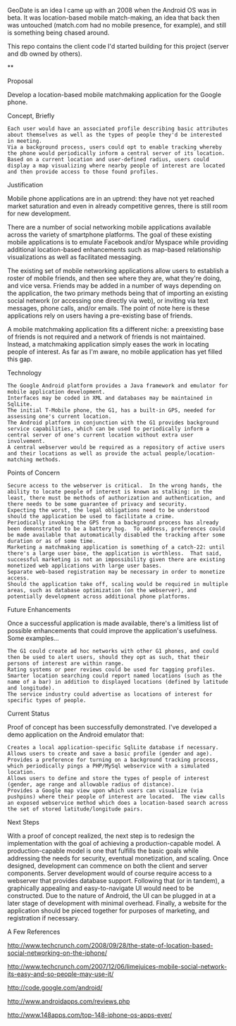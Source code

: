 GeoDate is an idea I came up with an 2008 when the Android OS was in beta.  It was location-based mobile match-making, an idea that back then was untouched (match.com had no mobile presence, for example), and still is something being chased around.

This repo contains the client code I'd started building for this project (server and db owned by others).

**

Proposal

Develop a location-based mobile matchmaking application for the Google phone.
 

Concept, Briefly

    Each user would have an associated profile describing basic attributes about themselves as well as the types of people they'd be interested in meeting. 
    Via a background process, users could opt to enable tracking whereby the phone would periodically inform a central server of its location. 
    Based on a current location and user-defined radius, users could display a map visualizing where nearby people of interest are located and then provide access to those found profiles.

Justification

Mobile phone applications are in an uptrend: they have not yet reached market saturation and even in already competitive genres, there is still room for new development. 

 

There are a number of social networking mobile applications available across the variety of smartphone platforms.  The goal of these existing mobile applications is to emulate Facebook and/or Myspace while providing additional location-based enhancements such as map-based relationship visualizations as well as facilitated messaging.

 

The existing set of mobile networking applications allow users to establish a roster of mobile friends, and then see where they are, what they're doing, and vice versa.  Friends may be added in a number of ways depending on the application, the two primary methods being that of importing an existing social network (or accessing one directly via web), or inviting via text messages, phone calls, and/or emails.  The point of note here is these applications rely on users having a pre-existing base of friends.

 

A mobile matchmaking application fits a different niche: a preexisting base of friends is not required and a network of friends is not maintained.  Instead, a matchmaking application simply eases the work in locating people of interest.  As far as I'm aware, no mobile application has yet filled this gap.

 

Technology

    The Google Android platform provides a Java framework and emulator for mobile application development.
    Interfaces may be coded in XML and databases may be maintained in SqlLite. 
    The initial T-Mobile phone, the G1, has a built-in GPS, needed for assessing one's current location. 
    The Android platform in conjunction with the G1 provides background service capabilities, which can be used to periodically inform a central server of one's current location without extra user involvement.
    A central webserver would be required as a repository of active users and their locations as well as provide the actual people/location-matching methods. 

Points of Concern

    Secure access to the webserver is critical.  In the wrong hands, the ability to locate people of interest is known as stalking: in the least, there must be methods of authorization and authentication, and there needs to be some guarantee of privacy and security.
    Expecting the worst, the legal obligations need to be understood should the application be used to facilitate a crime.
    Periodically invoking the GPS from a background process has already been demonstrated to be a battery hog.  To address, preferences could be made available that automatically disabled the tracking after some duration or as of some time.
    Marketing a matchmaking application is something of a catch-22: until there's a large user base, the application is worthless.  That said, successful marketing is not an impossibility given there are existing monetized web applications with large user bases.
    Separate web-based registration may be necessary in order to monetize access.
    Should the application take off, scaling would be required in multiple areas, such as database optimization (on the webserver), and potentially development across additional phone platforms.

Future Enhancements

Once a successful application is made available, there's a limitless list of possible enhancements that could improve the application's usefulness.  Some examples…

    The G1 could create ad hoc networks with other G1 phones, and could then be used to alert users, should they opt as such, that their persons of interest are within range.
    Rating systems or peer reviews could be used for tagging profiles.
    Smarter location searching could report named locations (such as the name of a bar) in addition to displayed locations (defined by latitude and longitude).
    The service industry could advertise as locations of interest for specific types of people. 

Current Status

Proof of concept has been successfully demonstrated.  I've developed a demo application on the Android emulator that:

    Creates a local application-specific SqlLite database if necessary.
    Allows users to create and save a basic profile (gender and age).
    Provides a preference for turning on a background tracking process, which periodically pings a PHP/MySql webservice with a simulated location.
    Allows users to define and store the types of people of interest (gender, age range and allowable radius of distance).
    Provides a Google map view upon which users can visualize (via pushpins) where their people of interest are located.  The view calls an exposed webservice method which does a location-based search across the set of stored latitude/longitude pairs.

Next Steps

With a proof of concept realized, the next step is to redesign the implementation with the goal of achieving a production-capable model.  A production-capable model is one that fulfills the basic goals while addressing the needs for security, eventual monetization, and scaling.  Once designed, development can commence on both the client and server components.  Server development would of course require access to a webserver that provides database support.  Following that (or in tandem), a graphically appealing and easy-to-navigate UI would need to be constructed.  Due to the nature of Android, the UI can be plugged in at a later stage of development with minimal overhead.  Finally, a website for the application should be pieced together for purposes of marketing, and registration if necessary.

 

A Few References

http://www.techcrunch.com/2008/09/28/the-state-of-location-based-social-networking-on-the-iphone/

http://www.techcrunch.com/2007/12/06/limejuices-mobile-social-network-its-easy-and-so-people-may-use-it/

http://code.google.com/android/

http://www.androidapps.com/reviews.php

http://www.148apps.com/top-148-iphone-os-apps-ever/

 